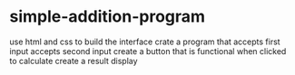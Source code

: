 # simple-addition-program
use html and css to build the interface
crate a program that accepts first input
accepts second input
create a button that is functional when clicked to calculate
create a result display